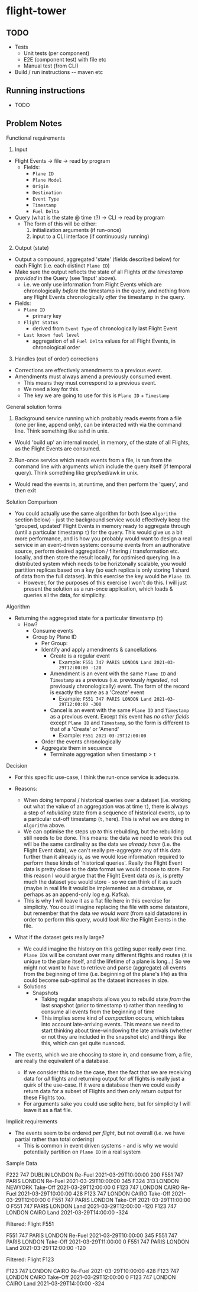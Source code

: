 # flight-tower

## TODO
 - Tests
   - Unit tests (per component)
   - E2E (component test) with file etc
   - Manual test (from CLI)
  - Build / run instructions -- maven etc

## Running instructions

- TODO

## Problem Notes

Functional requirements
1. Input
- Flight Events -> file -> read by program
    - Fields:
        - `Plane ID`
        - `Plane Model`
        - `Origin`
        - `Destination`
        - `Event Type`
        - `Timestamp`
        - `Fuel Delta`
- Query (what is the state @ time `t`?) -> CLI -> read by program
    - The form of this will be either:
        1. initialization arguments (if run-once)
        2. input to a CLI interface (if continuously running)
2. Output (state)
- Output a compound, aggregated 'state' (fields described below) for each Flight (i.e. each distinct `Plane ID`)
- Make sure the output reflects the state of all Flights _at the timestamp provided_ in the Query (see 'Input' above).
    - i.e. we only use information from Flight Events which are chronologically _before_ the timestamp in the query, and nothing from any Flight Events chronologically _after_ the timestamp in the query.
- Fields:
    - `Plane ID`
        - primary key
    - `Flight Status`
        - derived from `Event Type` of chronologically last Flight Event
    - `Last known fuel level`
        - aggregation of all `Fuel Delta` values for all Flight Events, in chronological order
3. Handles (out of order) corrections
- Corrections are effectively amendments to a previous event.
- Amendments must always amend a previously consumed event.
    - This means they must correspond to a previous event.
    - We need a key for this.
    - The key we are going to use for this is `Plane ID` + `Timestamp`

General solution forms
1. Background service running which probably reads events from a file (one per line, append only), can be interacted with via the command line. Think something like sshd in unix.
-  Would 'build up' an internal model, in memory, of the state of all Flights, as the Flight Events are consumed.
2. Run-once service which reads events from a file, is run from the command line with arguments which include the query itself (if temporal query). Think something like grep/sed/awk in unix.
- Would read the events in, at runtime, and then perform the 'query', and then exit

Solution Comparison
- You could actually use the same algorithm for both (see `Algorithm` section below) - just the background service would effectively keep the 'grouped, updated' Flight Events in memory ready to aggregate through (until a particular timestamp `t`) for the query. This would give us a bit more performance, and is how you probably would want to design a real service in an event-driven system: consume events from an authorative source, perform desired aggregation / filtering / transformation etc. locally, and then store the result locally, for optimised querying. In a distributed system which needs to be horiztonally scalable, you would partition replicas based on a key (so each replica is only storing 1 shard of data from the full dataset). In this exercise the key would be `Plane ID`.
    - However, for the purposes of this exercise I won't do this. I will just present the solution as a run-once application, which loads & queries all the data, for simplicity.

Algorithm
- Returning the aggregated state for a particular timestamp (`t`)
    - How?
        - Consume events
        - Group by Plane ID
            - Per Group:
            - Identify and apply amendments & cancellations
                - Create is a regular event
                    - Example: `F551 747 PARIS LONDON Land 2021-03-29T12:00:00 -120`
                - Amendment is an event with the same `Plane ID` and `Timestamp` as a previous (i.e. previously _ingested_, not previously chronologically) event. The form of the record is exactly the same as a 'Create' event
                    - Example: `F551 747 PARIS LONDON Land 2021-03-29T12:00:00 -300`
                - Cancel is an event with the same `Plane ID` and `Timestamp` as a previous event. Except this event has _no other fields_ except `Plane ID` and `Timestamp`, so the form is different to that of a 'Create' or 'Amend'
                    - Example: `F551 2021-03-29T12:00:00`
            - Order the events chronologically
            - Aggregate them in sequence
                - Terminate aggregation when timestamp > `t`

Decision
- For this specific use-case, I think the run-once service is adequate.
- Reasons:
    - When doing temporal / historical queries over a dataset (i.e. working out what the value of an aggregation was at time `t`), there is always a step of _rebuilding_ state from a sequence of historical events, up to a particular cut-off timestamp (`t`, here). This is what we are doing in `Algorithm` above.
    - We can optimise the steps _up to_ this rebuilding, but the rebuilding still needs to be done. This means: the data we need to work this out will be the same cardinality as the data we _already have_ (i.e. the Flight Event data), we can't really pre-aggregate any of this data further than it already is, as we would lose information required to perform these kinds of 'historical queries'. Really the Flight Event data is pretty close to the data format we would choose to store. For this reason I would argue that the Flight Event data _as is_, is pretty much the dataset you would store - so we can think of it as such (maybe in real life it would be implemented as a database, or perhaps as an append-only log e.g. Kafka).
    - This is why I will leave it as a flat file here in this exercise for simplicity. You could imagine replacing the file with some datastore, but remember that the data _we would want_ (from said datastore) in order to perform this query, would _look like_ the Flight Events in the file.

- What if the dataset gets really large?
    - We could imagine the history on this getting super really over time. `Plane ID`s will be constant over many different flights and routes (it is unique to the plane itself, and the lifetime of a plane is long...) So we might not want to have to retrieve and parse (aggregate) all events from the beginning of time (i.e. beginning of the plane's life) as this could become sub-optimal as the dataset increases in size.
    - Solutions
        - Snapshots
            - Taking regular snapshots allows you to rebuild state _from_ the last snapshot (prior to timestamp `t`) rather than needing to consume all events from the beginning of time
            - This implies some kind of _compaction_ occurs, which takes into account late-arriving events. This means we need to start thinking about time-windowing the late arrivals (whether or not they are included in the snapshot etc) and things like this, which can get quite nuanced.


- The events, which we are choosing to store in, and consume from, a file, are really the equivalent of a database.
    - If we consider this to be the case, then the fact that we are receiving data for _all_ flights and returning output for _all_ flights is really just a quirk of the use-case. If it were a database then we could easily return data for a subset of Flights and then only return output for these Flights too.
    - For arguments sake you could use sqlite here, but for simplicity I will leave it as a flat file.


Implicit requirements
- The events seem to be ordered _per flight_, but not overall (i.e. we have partial rather than total ordering)
    - This is common in event driven systems - and is why we would potentially partition on `Plane ID` in a real system

Sample Data

F222 747 DUBLIN LONDON Re-Fuel 2021-03-29T10:00:00 200
F551 747 PARIS LONDON Re-Fuel 2021-03-29T10:00:00 345
F324 313 LONDON NEWYORK Take-Off 2021-03-29T12:00:00 0
F123 747 LONDON CAIRO Re-Fuel 2021-03-29T10:00:00 428
F123 747 LONDON CAIRO Take-Off 2021-03-29T12:00:00 0
F551 747 PARIS LONDON Take-Off 2021-03-29T11:00:00 0
F551 747 PARIS LONDON Land 2021-03-29T12:00:00 -120
F123 747 LONDON CAIRO Land 2021-03-29T14:00:00 -324

Filtered: Flight F551

F551 747 PARIS LONDON Re-Fuel 2021-03-29T10:00:00 345
F551 747 PARIS LONDON Take-Off 2021-03-29T11:00:00 0
F551 747 PARIS LONDON Land 2021-03-29T12:00:00 -120

Filtered: Flight F123

F123 747 LONDON CAIRO Re-Fuel 2021-03-29T10:00:00 428
F123 747 LONDON CAIRO Take-Off 2021-03-29T12:00:00 0
F123 747 LONDON CAIRO Land 2021-03-29T14:00:00 -324
